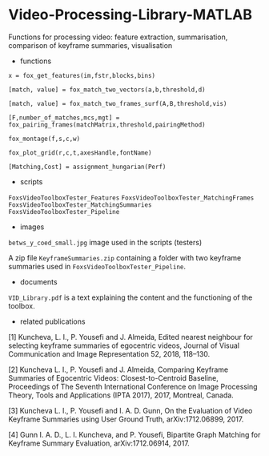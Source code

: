 # Video-Processing-Library-MATLAB
Functions for processing video: feature extraction, summarisation, comparison of keyframe summaries, visualisation

* functions

`x = fox_get_features(im,fstr,blocks,bins)`

`[match, value] = fox_match_two_vectors(a,b,threshold,d)`

`[match, value] = fox_match_two_frames_surf(A,B,threshold,vis)`

`[F,number_of_matches,mcs,mgt] = fox_pairing_frames(matchMatrix,threshold,pairingMethod)`

`fox_montage(f,s,c,w)`

`fox_plot_grid(r,c,t,axesHandle,fontName)`

`[Matching,Cost] = assignment_hungarian(Perf)`

* scripts

`FoxsVideoToolboxTester_Features`
`FoxsVideoToolboxTester_MatchingFrames`
`FoxsVideoToolboxTester_MatchingSummaries`
`FoxsVideoToolboxTester_Pipeline`

* images

`betws_y_coed_small.jpg` image used in the scripts (testers)

A zip file `KeyframeSummaries.zip` containing a folder with two keyframe summaries used in `FoxsVideoToolboxTester_Pipeline`.


* documents

`VID_Library.pdf` is a text explaining the content and the functioning of the toolbox.

* related publications

[1] Kuncheva, L. I., P. Yousefi and J. Almeida, Edited nearest neighbour for selecting keyframe summaries of egocentric videos, Journal of Visual Communication and Image Representation 52, 2018, 118–130. 

[2] Kuncheva L. I., P. Yousefi and J. Almeida, Comparing Keyframe Summaries of Egocentric Videos: Closest-to-Centroid Baseline, Proceedings of The Seventh International Conference on Image Processing Theory, Tools and Applications (IPTA 2017), 2017, Montreal, Canada.

[3] Kuncheva L. I., P. Yousefi and I. A. D. Gunn, On the Evaluation of Video Keyframe Summaries using User Ground Truth, arXiv:1712.06899, 2017.

[4] Gunn I. A. D., L. I. Kuncheva, and P. Yousefi, Bipartite Graph Matching for Keyframe Summary Evaluation, arXiv:1712.06914, 2017.
